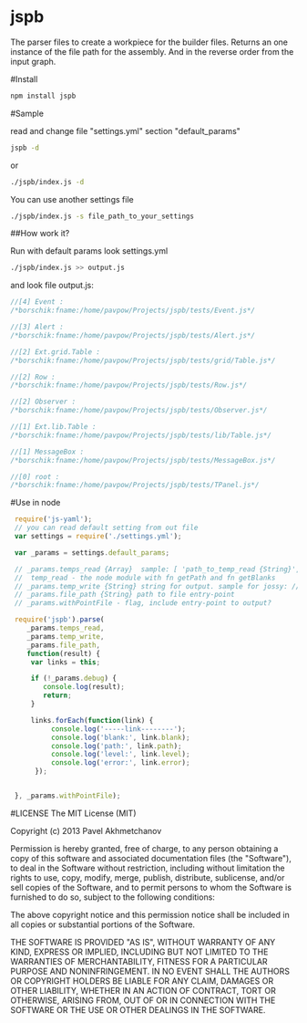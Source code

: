 jspb
====

The parser files to create a workpiece for the builder files.
Returns an one instance of the file path for the assembly.
And in the reverse order from the input graph.

#Install
```bash
npm install jspb
```

#Sample

read and change file "settings.yml"
section "default_params"

```bash
jspb -d
```
or

```bash
./jspb/index.js -d
```

You can use another settings file
```bash
./jspb/index.js -s file_path_to_your_settings
```
##How work it?

Run with default params look settings.yml
```bash
./jspb/index.js >> output.js
```
and look file output.js:
```javascript
//[4] Event :
/*borschik:fname:/home/pavpow/Projects/jspb/tests/Event.js*/

//[3] Alert :
/*borschik:fname:/home/pavpow/Projects/jspb/tests/Alert.js*/

//[2] Ext.grid.Table :
/*borschik:fname:/home/pavpow/Projects/jspb/tests/grid/Table.js*/

//[2] Row :
/*borschik:fname:/home/pavpow/Projects/jspb/tests/Row.js*/

//[2] Observer :
/*borschik:fname:/home/pavpow/Projects/jspb/tests/Observer.js*/

//[1] Ext.lib.Table :
/*borschik:fname:/home/pavpow/Projects/jspb/tests/lib/Table.js*/

//[1] MessageBox :
/*borschik:fname:/home/pavpow/Projects/jspb/tests/MessageBox.js*/

//[0] root :
/*borschik:fname:/home/pavpow/Projects/jspb/tests/TPanel.js*/
```


#Use in node

```javascript
 require('js-yaml');
 // you can read default setting from out file
 var settings = require('./settings.yml');

 var _params = settings.default_params;

 // _params.temps_read {Array}  sample: [ 'path_to_temp_read {String}', 'path_to_temp_read {String}', .. ]
 //  temp_read - the node module with fn getPath and fn getBlanks
 // _params.temp_write {String} string for output. sample for jossy: //#require:{path}
 // _params.file_path {String} path to file entry-point
 // _params.withPointFile - flag, include entry-point to output?

 require('jspb').parse(
    _params.temps_read,
    _params.temp_write,
    _params.file_path,
    function(result) {
     var links = this;

     if (!_params.debug) {
        console.log(result);
        return;
     }

     links.forEach(function(link) {
          console.log('-----link--------');
          console.log('blank:', link.blank);
          console.log('path:', link.path);
          console.log('level:', link.level);
          console.log('error:', link.error);
      });


 }, _params.withPointFile);

```

#LICENSE
The MIT License (MIT)

Copyright (c) 2013 Pavel Akhmetchanov

Permission is hereby granted, free of charge, to any person obtaining a copy of
this software and associated documentation files (the "Software"), to deal in
the Software without restriction, including without limitation the rights to
use, copy, modify, merge, publish, distribute, sublicense, and/or sell copies of
the Software, and to permit persons to whom the Software is furnished to do so,
subject to the following conditions:

The above copyright notice and this permission notice shall be included in all
copies or substantial portions of the Software.

THE SOFTWARE IS PROVIDED "AS IS", WITHOUT WARRANTY OF ANY KIND, EXPRESS OR
IMPLIED, INCLUDING BUT NOT LIMITED TO THE WARRANTIES OF MERCHANTABILITY, FITNESS
FOR A PARTICULAR PURPOSE AND NONINFRINGEMENT. IN NO EVENT SHALL THE AUTHORS OR
COPYRIGHT HOLDERS BE LIABLE FOR ANY CLAIM, DAMAGES OR OTHER LIABILITY, WHETHER
IN AN ACTION OF CONTRACT, TORT OR OTHERWISE, ARISING FROM, OUT OF OR IN
CONNECTION WITH THE SOFTWARE OR THE USE OR OTHER DEALINGS IN THE SOFTWARE.
